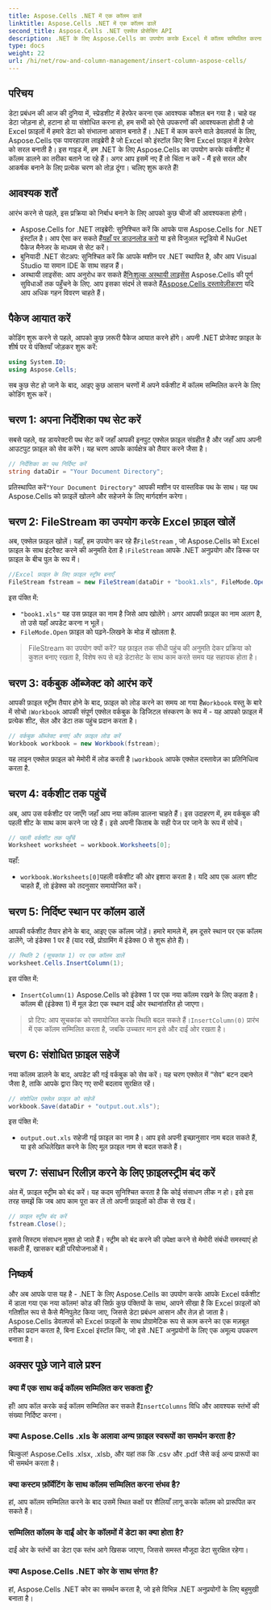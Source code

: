 ```yaml
---
title: Aspose.Cells .NET में एक कॉलम डालें
linktitle: Aspose.Cells .NET में एक कॉलम डालें
second_title: Aspose.Cells .NET एक्सेल प्रोसेसिंग API
description: .NET के लिए Aspose.Cells का उपयोग करके Excel में कॉलम सम्मिलित करना सीखें। नया कॉलम आसानी से जोड़ने के लिए हमारे सरल, चरण-दर-चरण मार्गदर्शिका का पालन करें। .NET डेवलपर्स के लिए बिल्कुल सही।
type: docs
weight: 22
url: /hi/net/row-and-column-management/insert-column-aspose-cells/
---
```

## परिचय
डेटा प्रबंधन की आज की दुनिया में, स्प्रेडशीट में हेरफेर करना एक आवश्यक कौशल बन गया है। चाहे वह डेटा जोड़ना हो, हटाना हो या संशोधित करना हो, हम सभी को ऐसे उपकरणों की आवश्यकता होती है जो Excel फ़ाइलों में हमारे डेटा को संभालना आसान बनाते हैं। .NET में काम करने वाले डेवलपर्स के लिए, Aspose.Cells एक पावरहाउस लाइब्रेरी है जो Excel को इंस्टॉल किए बिना Excel फ़ाइल में हेरफेर को सरल बनाती है। इस गाइड में, हम .NET के लिए Aspose.Cells का उपयोग करके वर्कशीट में कॉलम डालने का तरीका बताने जा रहे हैं। अगर आप इसमें नए हैं तो चिंता न करें - मैं इसे सरल और आकर्षक बनाने के लिए प्रत्येक चरण को तोड़ दूंगा। चलिए शुरू करते हैं!
## आवश्यक शर्तें
आरंभ करने से पहले, इस प्रक्रिया को निर्बाध बनाने के लिए आपको कुछ चीजों की आवश्यकता होगी।
-  Aspose.Cells for .NET लाइब्रेरी: सुनिश्चित करें कि आपके पास Aspose.Cells for .NET इंस्टॉल है। आप ऐसा कर सकते हैं[यहाँ पर डाउनलोड करो](https://releases.aspose.com/cells/net/) या इसे विजुअल स्टूडियो में NuGet पैकेज मैनेजर के माध्यम से सेट करें।
- बुनियादी .NET सेटअप: सुनिश्चित करें कि आपके मशीन पर .NET स्थापित है, और आप Visual Studio या समान IDE के साथ सहज हैं।
- अस्थायी लाइसेंस: आप अनुरोध कर सकते हैं[निःशुल्क अस्थायी लाइसेंस](https://purchase.aspose.com/temporary-license/) Aspose.Cells की पूर्ण सुविधाओं तक पहुँचने के लिए.
 आप इसका संदर्भ ले सकते हैं[Aspose.Cells दस्तावेज़ीकरण](https://reference.aspose.com/cells/net/) यदि आप अधिक गहन विवरण चाहते हैं।
## पैकेज आयात करें
कोडिंग शुरू करने से पहले, आपको कुछ ज़रूरी पैकेज आयात करने होंगे। अपनी .NET प्रोजेक्ट फ़ाइल के शीर्ष पर ये पंक्तियाँ जोड़कर शुरू करें:
```csharp
using System.IO;
using Aspose.Cells;
```
सब कुछ सेट हो जाने के बाद, आइए कुछ आसान चरणों में अपने वर्कशीट में कॉलम सम्मिलित करने के लिए कोडिंग शुरू करें।
## चरण 1: अपना निर्देशिका पथ सेट करें
सबसे पहले, वह डायरेक्टरी पथ सेट करें जहाँ आपकी इनपुट एक्सेल फ़ाइल संग्रहीत है और जहाँ आप अपनी आउटपुट फ़ाइल को सेव करेंगे। यह चरण आपके कार्यक्षेत्र को तैयार करने जैसा है।
```csharp
// निर्देशिका का पथ निर्दिष्ट करें
string dataDir = "Your Document Directory";
```
 प्रतिस्थापित करें`"Your Document Directory"` आपकी मशीन पर वास्तविक पथ के साथ। यह पथ Aspose.Cells को फ़ाइलें खोलने और सहेजने के लिए मार्गदर्शन करेगा।
## चरण 2: FileStream का उपयोग करके Excel फ़ाइल खोलें
 अब, एक्सेल फ़ाइल खोलें। यहाँ, हम उपयोग कर रहे हैं`FileStream` , जो Aspose.Cells को Excel फ़ाइल के साथ इंटरैक्ट करने की अनुमति देता है।`FileStream` आपके .NET अनुप्रयोग और डिस्क पर फ़ाइल के बीच पुल के रूप में।
```csharp
//Excel फ़ाइल के लिए फ़ाइल स्ट्रीम बनाएँ
FileStream fstream = new FileStream(dataDir + "book1.xls", FileMode.Open);
```
इस पंक्ति में:
- `"book1.xls"` यह उस फ़ाइल का नाम है जिसे आप खोलेंगे। अगर आपकी फ़ाइल का नाम अलग है, तो उसे यहाँ अपडेट करना न भूलें।
- `FileMode.Open` फ़ाइल को पढ़ने-लिखने के मोड में खोलता है.
> FileStream का उपयोग क्यों करें? यह फ़ाइल तक सीधी पहुंच की अनुमति देकर प्रक्रिया को कुशल बनाए रखता है, विशेष रूप से बड़े डेटासेट के साथ काम करते समय यह सहायक होता है।
## चरण 3: वर्कबुक ऑब्जेक्ट को आरंभ करें
 आपकी फ़ाइल स्ट्रीम तैयार होने के बाद, फ़ाइल को लोड करने का समय आ गया है`Workbook` वस्तु के बारे में सोचो।`Workbook` आपकी संपूर्ण एक्सेल वर्कबुक के डिजिटल संस्करण के रूप में - यह आपको फ़ाइल में प्रत्येक शीट, सेल और डेटा तक पहुंच प्रदान करता है।
```csharp
// वर्कबुक ऑब्जेक्ट बनाएं और फ़ाइल लोड करें
Workbook workbook = new Workbook(fstream);
```
 यह लाइन एक्सेल फ़ाइल को मेमोरी में लोड करती है।`workbook` आपके एक्सेल दस्तावेज़ का प्रतिनिधित्व करता है.
## चरण 4: वर्कशीट तक पहुंचें
अब, आप उस वर्कशीट पर जाएँगे जहाँ आप नया कॉलम डालना चाहते हैं। इस उदाहरण में, हम वर्कबुक की पहली शीट के साथ काम करने जा रहे हैं। इसे अपनी किताब के सही पेज पर जाने के रूप में सोचें।
```csharp
// पहली वर्कशीट तक पहुँचें
Worksheet worksheet = workbook.Worksheets[0];
```
यहाँ:
- `workbook.Worksheets[0]`पहली वर्कशीट की ओर इशारा करता है। यदि आप एक अलग शीट चाहते हैं, तो इंडेक्स को तदनुसार समायोजित करें।
## चरण 5: निर्दिष्ट स्थान पर कॉलम डालें
आपकी वर्कशीट तैयार होने के बाद, आइए एक कॉलम जोड़ें। हमारे मामले में, हम दूसरे स्थान पर एक कॉलम डालेंगे, जो इंडेक्स 1 पर है (याद रखें, प्रोग्रामिंग में इंडेक्स 0 से शुरू होते हैं)।
```csharp
// स्थिति 2 (सूचकांक 1) पर एक कॉलम डालें
worksheet.Cells.InsertColumn(1);
```
इस पंक्ति में:
- `InsertColumn(1)` Aspose.Cells को इंडेक्स 1 पर एक नया कॉलम रखने के लिए कहता है। कॉलम बी (इंडेक्स 1) में मूल डेटा एक स्थान दाईं ओर स्थानांतरित हो जाएगा।
>  प्रो टिप: आप सूचकांक को समायोजित करके स्थिति बदल सकते हैं।`InsertColumn(0)` प्रारंभ में एक कॉलम सम्मिलित करता है, जबकि उच्चतर मान इसे और दाईं ओर रखता है।
## चरण 6: संशोधित फ़ाइल सहेजें
नया कॉलम डालने के बाद, अपडेट की गई वर्कबुक को सेव करें। यह चरण एक्सेल में “सेव” बटन दबाने जैसा है, ताकि आपके द्वारा किए गए सभी बदलाव सुरक्षित रहें।
```csharp
// संशोधित एक्सेल फ़ाइल को सहेजें
workbook.Save(dataDir + "output.out.xls");
```
इस पंक्ति में:
- `output.out.xls` सहेजी गई फ़ाइल का नाम है। आप इसे अपनी इच्छानुसार नाम बदल सकते हैं, या इसे अधिलेखित करने के लिए मूल फ़ाइल नाम से बदल सकते हैं।
## चरण 7: संसाधन रिलीज़ करने के लिए फ़ाइलस्ट्रीम बंद करें
अंत में, फ़ाइल स्ट्रीम को बंद करें। यह कदम सुनिश्चित करता है कि कोई संसाधन लीक न हो। इसे इस तरह समझें कि जब आप काम पूरा कर लें तो अपनी फ़ाइलों को ठीक से रख दें।
```csharp
// फ़ाइल स्ट्रीम बंद करें
fstream.Close();
```
इससे सिस्टम संसाधन मुक्त हो जाते हैं। स्ट्रीम को बंद करने की उपेक्षा करने से मेमोरी संबंधी समस्याएं हो सकती हैं, खासकर बड़ी परियोजनाओं में।
## निष्कर्ष
और अब आपके पास यह है - .NET के लिए Aspose.Cells का उपयोग करके आपके Excel वर्कशीट में डाला गया एक नया कॉलम! कोड की सिर्फ़ कुछ पंक्तियों के साथ, आपने सीखा है कि Excel फ़ाइलों को गतिशील रूप से कैसे मैनिपुलेट किया जाए, जिससे डेटा प्रबंधन आसान और तेज़ हो जाता है। Aspose.Cells डेवलपर्स को Excel फ़ाइलों के साथ प्रोग्रामेटिक रूप से काम करने का एक मज़बूत तरीका प्रदान करता है, बिना Excel इंस्टॉल किए, जो इसे .NET अनुप्रयोगों के लिए एक अमूल्य उपकरण बनाता है।
## अक्सर पूछे जाने वाले प्रश्न
### क्या मैं एक साथ कई कॉलम सम्मिलित कर सकता हूँ?  
 हाँ! आप कॉल करके कई कॉलम सम्मिलित कर सकते हैं`InsertColumns` विधि और आवश्यक स्तंभों की संख्या निर्दिष्ट करना।
### क्या Aspose.Cells .xls के अलावा अन्य फ़ाइल स्वरूपों का समर्थन करता है?  
बिल्कुल! Aspose.Cells .xlsx, .xlsb, और यहां तक कि .csv और .pdf जैसे कई अन्य प्रारूपों का भी समर्थन करता है।
### क्या कस्टम फ़ॉर्मेटिंग के साथ कॉलम सम्मिलित करना संभव है?  
हां, आप कॉलम सम्मिलित करने के बाद उसमें स्थित कक्षों पर शैलियाँ लागू करके कॉलम को प्रारूपित कर सकते हैं।
### सम्मिलित कॉलम के दाईं ओर के कॉलमों में डेटा का क्या होता है?  
दाईं ओर के स्तंभों का डेटा एक स्तंभ आगे खिसक जाएगा, जिससे समस्त मौजूदा डेटा सुरक्षित रहेगा।
### क्या Aspose.Cells .NET कोर के साथ संगत है?  
हां, Aspose.Cells .NET कोर का समर्थन करता है, जो इसे विभिन्न .NET अनुप्रयोगों के लिए बहुमुखी बनाता है।